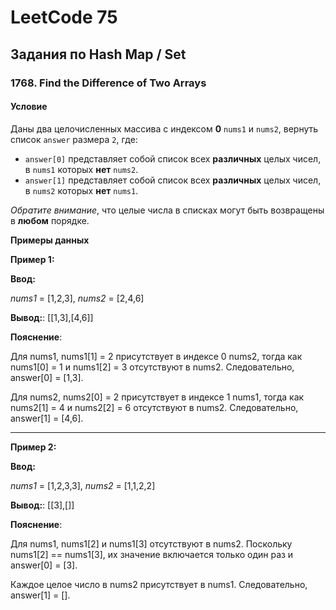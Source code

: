 # LeetCode 75

## Задания по Hash Map / Set

### 1768. Find the Difference of Two Arrays

#### Условие

Даны два целочисленных массива с индексом **0** `nums1` и `nums2`, вернуть список `answer` размера `2`, где:

- `answer[0]` представляет собой список всех **различных** целых чисел, в `nums1` которых **нет** `nums2`.
- `answer[1]` представляет собой список всех **различных** целых чисел, в `nums2` которых **нет** `nums1`.

*Обратите внимание*, что целые числа в списках могут быть возвращены в **любом** порядке.

**Примеры данных**

**Пример 1:**

**Ввод:**

_nums1_ = [1,2,3],
_nums2_ = [2,4,6]

**Вывод:**: [[1,3],[4,6]]

**Пояснение**: 

Для nums1, nums1[1] = 2 присутствует в индексе 0 nums2, тогда как nums1[0] = 1 и nums1[2] = 3 отсутствуют в nums2. Следовательно, answer[0] = [1,3].

Для nums2, nums2[0] = 2 присутствует в индексе 1 nums1, тогда как nums2[1] = 4 и nums2[2] = 6 отсутствуют в nums2. Следовательно, answer[1] = [4,6].

---

**Пример 2:**

**Ввод:**

_nums1_ = [1,2,3,3],
_nums2_ = [1,1,2,2]

**Вывод:**: [[3],[]]

**Пояснение**:

Для nums1, nums1[2] и nums1[3] отсутствуют в nums2. Поскольку nums1[2] == nums1[3], их значение включается только один раз и answer[0] = [3].

Каждое целое число в nums2 присутствует в nums1. Следовательно, answer[1] = [].
